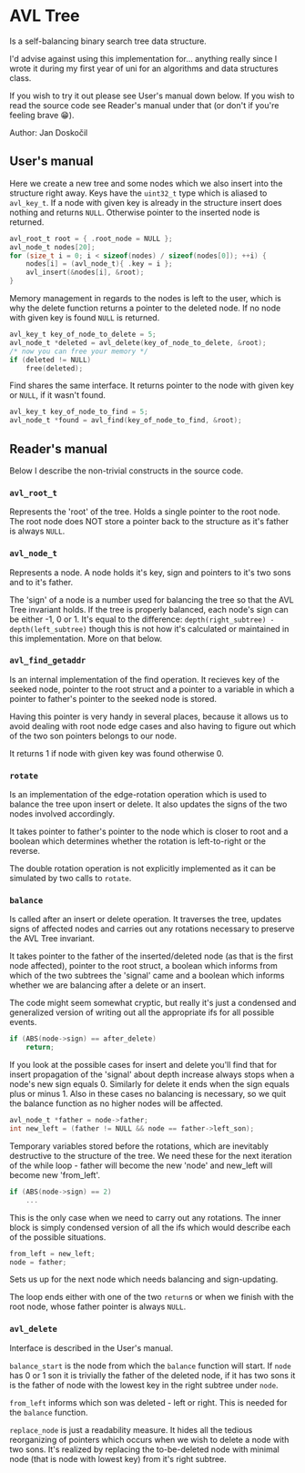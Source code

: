 # AVL Tree

Is a self-balancing binary search tree data structure.

I'd advise against using this implementation for... anything really since I
wrote it during my first year of uni for an algorithms and data structures
class.

If you wish to try it out please see User's manual down below. If you wish to
read the source code see Reader's manual under that (or don't if you're feeling
brave 😁).

Author: Jan Doskočil

## User's manual

Here we create a new tree and some nodes which we also insert into the
structure right away. Keys have the `uint32_t` type which is aliased to
`avl_key_t`. If a node with given key is already in the structure insert does
nothing and returns `NULL`. Otherwise pointer to the inserted node is returned.

```c
avl_root_t root = { .root_node = NULL };
avl_node_t nodes[20];
for (size_t i = 0; i < sizeof(nodes) / sizeof(nodes[0]); ++i) {
	nodes[i] = (avl_node_t){ .key = i };
	avl_insert(&nodes[i], &root);
}
```

Memory management in regards to the nodes is left to the user, which is why the
delete function returns a pointer to the deleted node. If no node with given
key is found `NULL` is returned.

```c
avl_key_t key_of_node_to_delete = 5;
avl_node_t *deleted = avl_delete(key_of_node_to_delete, &root);
/* now you can free your memory */
if (deleted != NULL)
	free(deleted);
```

Find shares the same interface. It returns pointer to the node with given key
or `NULL`, if it wasn't found.

```c
avl_key_t key_of_node_to_find = 5;
avl_node_t *found = avl_find(key_of_node_to_find, &root);
```

## Reader's manual

Below I describe the non-trivial constructs in the source code.

### `avl_root_t`

Represents the 'root' of the tree. Holds a single pointer to the root node. The
root node does NOT store a pointer back to the structure as it's father is
always `NULL`.

### `avl_node_t`

Represents a node. A node holds it's key, sign and pointers to it's two sons
and to it's father.

The 'sign' of a node is a number used for balancing the tree so that the AVL
Tree invariant holds. If the tree is properly balanced, each node's sign can be
either -1, 0 or 1. It's equal to the difference: `depth(right_subtree) -
depth(left_subtree)` though this is not how it's calculated or maintained in
this implementation. More on that below.

### `avl_find_getaddr`

Is an internal implementation of the find operation. It recieves key of the
seeked node, pointer to the root struct and  a pointer to a variable in which a
pointer to father's pointer to the seeked node is stored.

Having this pointer is very handy in several places, because it allows us to
avoid dealing with root node edge cases and also having to figure out which of
the two son pointers belongs to our node.

It returns 1 if node with given key was found otherwise 0.

### `rotate`

Is an implementation of the edge-rotation operation which is used to balance
the tree upon insert or delete. It also updates the signs of the two nodes
involved accordingly.

It takes pointer to father's pointer to the node which is closer to root and a
boolean which determines whether the rotation is left-to-right or the reverse.

The double rotation operation is not explicitly implemented as it can be
simulated by two calls to `rotate`.

### `balance`

Is called after an insert or delete operation. It traverses the tree, updates
signs of affected nodes and carries out any rotations necessary to preserve the
AVL Tree invariant.

It takes pointer to the father of the inserted/deleted node (as that is the
first node affected), pointer to the root struct, a boolean which informs from
which of the two subtrees the 'signal' came and a boolean which informs whether
we are balancing after a delete or an insert.

The code might seem somewhat cryptic, but really it's just a condensed and
generalized version of writing out all the appropriate ifs for all possible
events.

```c
if (ABS(node->sign) == after_delete)
	return;
```

If you look at the possible cases for insert and delete you'll find that for
insert propagation of the 'signal' about depth increase always stops when a
node's new sign equals 0. Similarly for delete it ends when the sign equals
plus or minus 1. Also in these cases no balancing is necessary, so we quit the
balance function as no higher nodes will be affected.

```c
avl_node_t *father = node->father;
int new_left = (father != NULL && node == father->left_son);
```

Temporary variables stored before the rotations, which are inevitably
destructive to the structure of the tree. We need these for the next iteration
of the while loop - father will become the new 'node' and new_left will become
new 'from_left'.

```c
if (ABS(node->sign) == 2)
	...
```

This is the only case when we need to carry out any rotations. The inner block
is simply condensed version of all the ifs which would describe each of the
possible situations.

```c
from_left = new_left;
node = father;
```

Sets us up for the next node which needs balancing and sign-updating.

The loop ends either with one of the two `return`s or when we finish with the
root node, whose father pointer is always `NULL`.

### `avl_delete`

Interface is described in the User's manual.

`balance_start` is the node from which the `balance` function will start. If
`node` has 0 or 1 son it is trivially the father of the deleted node, if it has
two sons it is the father of node with the lowest key in the right subtree
under `node`.

`from_left` informs which son was deleted - left or right. This is needed for
the `balance` function.

`replace_node` is just a readability measure. It hides all the tedious
reorganizing of pointers which occurs when we wish to delete a node with two
sons. It's realized by replacing the to-be-deleted node with minimal node (that
is node with lowest key) from it's right subtree.
